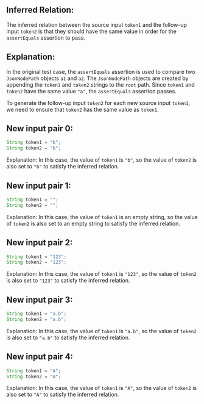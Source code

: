 ## Inferred Relation:
The inferred relation between the source input `token1` and the follow-up input `token2` is that they should have the same value in order for the `assertEquals` assertion to pass.

## Explanation:
In the original test case, the `assertEquals` assertion is used to compare two `JsonNodePath` objects `a1` and `a2`. The `JsonNodePath` objects are created by appending the `token1` and `token2` strings to the `root` path. Since `token1` and `token2` have the same value `"a"`, the `assertEquals` assertion passes.

To generate the follow-up input `token2` for each new source input `token1`, we need to ensure that `token2` has the same value as `token1`.

## New input pair 0:
```java
String token1 = "b";
String token2 = "b";
```
Explanation: In this case, the value of `token1` is `"b"`, so the value of `token2` is also set to `"b"` to satisfy the inferred relation.

## New input pair 1:
```java
String token1 = "";
String token2 = "";
```
Explanation: In this case, the value of `token1` is an empty string, so the value of `token2` is also set to an empty string to satisfy the inferred relation.

## New input pair 2:
```java
String token1 = "123";
String token2 = "123";
```
Explanation: In this case, the value of `token1` is `"123"`, so the value of `token2` is also set to `"123"` to satisfy the inferred relation.

## New input pair 3:
```java
String token1 = "a.b";
String token2 = "a.b";
```
Explanation: In this case, the value of `token1` is `"a.b"`, so the value of `token2` is also set to `"a.b"` to satisfy the inferred relation.

## New input pair 4:
```java
String token1 = "A";
String token2 = "A";
```
Explanation: In this case, the value of `token1` is `"A"`, so the value of `token2` is also set to `"A"` to satisfy the inferred relation.